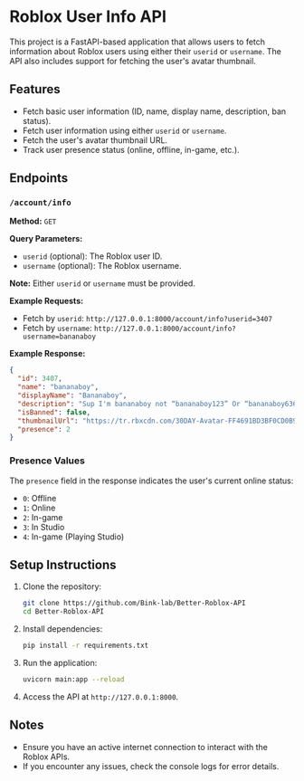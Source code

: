# Roblox User Info API

This project is a FastAPI-based application that allows users to fetch information about Roblox users using either their `userid` or `username`. The API also includes support for fetching the user's avatar thumbnail.

## Features

- Fetch basic user information (ID, name, display name, description, ban status).
- Fetch user information using either `userid` or `username`.
- Fetch the user's avatar thumbnail URL.
- Track user presence status (online, offline, in-game, etc.).

## Endpoints

### `/account/info`

**Method:** `GET`

**Query Parameters:**
- `userid` (optional): The Roblox user ID.
- `username` (optional): The Roblox username.

**Note:** Either `userid` or `username` must be provided.

**Example Requests:**
- Fetch by `userid`: `http://127.0.0.1:8000/account/info?userid=3407`
- Fetch by `username`: `http://127.0.0.1:8000/account/info?username=bananaboy`

**Example Response:**
```json
{
  "id": 3407,
  "name": "bananaboy",
  "displayName": "Bananaboy",
  "description": "Sup I'm bananaboy not “bananaboy123” Or “bananaboy6362” any of those I'm bananaboy with no numbers in it so im the original bananaboy",
  "isBanned": false,
  "thumbnailUrl": "https://tr.rbxcdn.com/30DAY-Avatar-FF4691BD3BF0CD0B98A4923029C73C29-Png/720/720/Avatar/Png/noFilter",
  "presence": 2
}
```

### Presence Values

The `presence` field in the response indicates the user's current online status:
- `0`: Offline
- `1`: Online
- `2`: In-game
- `3`: In Studio
- `4`: In-game (Playing Studio)

## Setup Instructions

1. Clone the repository:
   ```bash
   git clone https://github.com/Bink-lab/Better-Roblox-API
   cd Better-Roblox-API
   ```

2. Install dependencies:
   ```bash
   pip install -r requirements.txt
   ```

3. Run the application:
   ```bash
   uvicorn main:app --reload
   ```

4. Access the API at `http://127.0.0.1:8000`.

## Notes

- Ensure you have an active internet connection to interact with the Roblox APIs.
- If you encounter any issues, check the console logs for error details.
